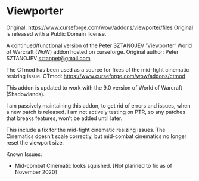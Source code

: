 # Viewporter
Original: https://www.curseforge.com/wow/addons/viewporter/files
Original is released with a Public Domain license.

A continued/functional version of the Peter SZTANOJEV 'Viewporter' World of Warcraft (WoW) addon hosted on curseforge.
Original author: Peter SZTANOJEV <sztanpet@gmail.com>

The CTmod has been used as a source for fixes of the mid-fight cinematic resizing issue.
CTmod: https://www.curseforge.com/wow/addons/ctmod

This addon is updated to work with the 9.0 version of World of Warcraft (Shadowlands).

I am passively maintaining this addon, to get rid of errors and issues, when a new patch is released.
I am not actively testing on PTR, so any patches that breaks features, won't be added until later.

This include a fix for the mid-fight cinematic resizing issues.
The Cinematics doesn't scale correctly, but mid-combat cinematics no longer reset the viewport size.


Known Issues:
- Mid-combat Cinematic looks squished. [Not planned to fix as of November 2020]
